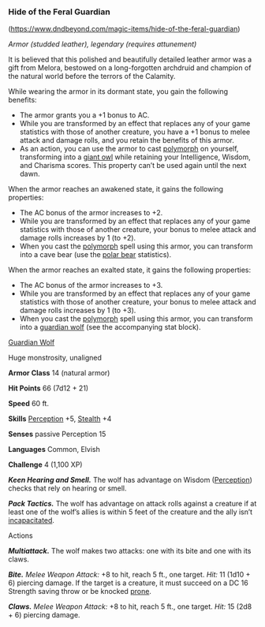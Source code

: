 ### Hide of the Feral Guardian
(https://www.dndbeyond.com/magic-items/hide-of-the-feral-guardian)

_Armor (studded leather), legendary (requires attunement)_

It is believed that this polished and beautifully detailed leather armor was a gift from Melora, bestowed on a long-forgotten archdruid and champion of the natural world before the terrors of the Calamity.

While wearing the armor in its dormant state, you gain the following benefits:

-   The armor grants you a +1 bonus to AC.
-   While you are transformed by an effect that replaces any of your game statistics with those of another creature, you have a +1 bonus to melee attack and damage rolls, and you retain the benefits of this armor.
-   As an action, you can use the armor to cast [polymorph](https://www.dndbeyond.com/spells/polymorph) on yourself, transforming into a [giant owl](https://www.dndbeyond.com/monsters/giant-owl) while retaining your Intelligence, Wisdom, and Charisma scores. This property can’t be used again until the next dawn.

When the armor reaches an awakened state, it gains the following properties:

-   The AC bonus of the armor increases to +2.
-   While you are transformed by an effect that replaces any of your game statistics with those of another creature, your bonus to melee attack and damage rolls increases by 1 (to +2).
-   When you cast the [polymorph](https://www.dndbeyond.com/spells/polymorph) spell using this armor, you can transform into a cave bear (use the [polar bear](https://www.dndbeyond.com/monsters/polar-bear) statistics).

When the armor reaches an exalted state, it gains the following properties:

-   The AC bonus of the armor increases to +3.
-   While you are transformed by an effect that replaces any of your game statistics with those of another creature, your bonus to melee attack and damage rolls increases by 1 (to +3).
-   When you cast the [polymorph](https://www.dndbeyond.com/spells/polymorph) spell using this armor, you can transform into a [guardian wolf](https://www.dndbeyond.com/monsters/guardian-wolf) (see the accompanying stat block).

[Guardian Wolf](https://www.dndbeyond.com/monsters/guardian-wolf)

Huge monstrosity, unaligned

**Armor Class** 14 (natural armor)

**Hit Points** 66 (7d12 + 21)

**Speed** 60 ft.

**Skills** [Perception](https://www.dndbeyond.com/compendium/rules/basic-rules/using-ability-scores#Perception) +5, [Stealth](https://www.dndbeyond.com/compendium/rules/basic-rules/using-ability-scores#Stealth) +4

**Senses** passive Perception 15

**Languages** Common, Elvish

**Challenge** 4 (1,100 XP)

**_Keen Hearing and Smell._** The wolf has advantage on Wisdom ([Perception](https://www.dndbeyond.com/compendium/rules/basic-rules/using-ability-scores#Perception)) checks that rely on hearing or smell.

**_Pack Tactics._** The wolf has advantage on attack rolls against a creature if at least one of the wolf’s allies is within 5 feet of the creature and the ally isn’t [incapacitated](https://www.dndbeyond.com/compendium/rules/basic-rules/appendix-a-conditions#Incapacitated).

Actions

**_Multiattack._** The wolf makes two attacks: one with its bite and one with its claws.

_**Bite.** Melee Weapon Attack:_ +8 to hit, reach 5 ft., one target. _Hit:_ 11 (1d10 + 6) piercing damage. If the target is a creature, it must succeed on a DC 16 Strength saving throw or be knocked [prone](https://www.dndbeyond.com/compendium/rules/basic-rules/appendix-a-conditions#Prone).

_**Claws.** Melee Weapon Attack:_ +8 to hit, reach 5 ft., one target. _Hit:_ 15 (2d8 + 6) piercing damage.
